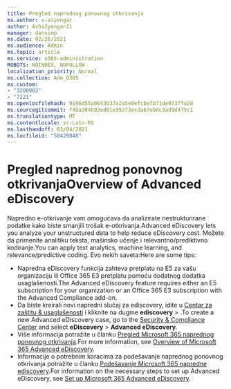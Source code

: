 ```yaml
---
title: Pregled naprednog ponovnog otkrivanja
ms.author: v-aiyengar
author: AshaIyengar21
manager: dansimp
ms.date: 02/26/2021
ms.audience: Admin
ms.topic: article
ms.service: o365-administration
ROBOTS: NOINDEX, NOFOLLOW
localization_priority: Normal
ms.collection: Adm_O365
ms.custom:
- "3200003"
- "7221"
ms.openlocfilehash: 9196d55a0643b37a2a5e0efcbe7b71de9737fa2d
ms.sourcegitcommit: f4ba304b92ed01e35273ecda67e9dc3ad9d475c1
ms.translationtype: MT
ms.contentlocale: sr-Latn-RS
ms.lasthandoff: 03/04/2021
ms.locfileid: "50429848"
---
```

# <a name="overview-of-advanced-ediscovery"></a><span data-ttu-id="85f16-102">Pregled naprednog ponovnog otkrivanja</span><span class="sxs-lookup"><span data-stu-id="85f16-102">Overview of Advanced eDiscovery</span></span>

<span data-ttu-id="85f16-103">Napredno e-otkrivanje vam omogućava da analizirate nestrukturirane podatke kako biste smanjili trošak e-otkrivanja.</span><span class="sxs-lookup"><span data-stu-id="85f16-103">Advanced eDiscovery lets you analyze your unstructured data to help reduce eDiscovery cost.</span></span> <span data-ttu-id="85f16-104">Možete da primenite analitiku teksta, mašinsko učenje i relevantno/prediktivno kodiranje.</span><span class="sxs-lookup"><span data-stu-id="85f16-104">You can apply text analytics, machine learning, and relevance/predictive coding.</span></span> <span data-ttu-id="85f16-105">Evo nekih saveta:</span><span class="sxs-lookup"><span data-stu-id="85f16-105">Here are some tips:</span></span>

- <span data-ttu-id="85f16-106">Napredna eDiscovery funkcija zahteva pretplatu na E5 za vašu organizaciju ili Office 365 E3 pretplatu pomoću dodatnog dodatka usaglašenosti.</span><span class="sxs-lookup"><span data-stu-id="85f16-106">The Advanced eDiscovery feature requires either an E5 subscription for your organization or an Office 365 E3 subscription with the Advanced Compliance add-on.</span></span>
- <span data-ttu-id="85f16-107">Da biste kreirali novi napredni slučaj za ediscovery, idite u [Centar za zaštitu & usaglašenosti](https://go.microsoft.com/fwlink/p/?linkid=2077143) i kliknite na dugme **ediscovery**  >  .</span><span class="sxs-lookup"><span data-stu-id="85f16-107">To create a new Advanced eDiscovery case, go to the [Security & Compliance Center](https://go.microsoft.com/fwlink/p/?linkid=2077143) and select **eDiscovery** > **Advanced eDiscovery**.</span></span>
- <span data-ttu-id="85f16-108">Više informacija potražite u članku [Pregled Microsoft 365 naprednog ponovnog otkrivanja](https://go.microsoft.com/fwlink/?linkid=2101588).</span><span class="sxs-lookup"><span data-stu-id="85f16-108">For more information, see [Overview of Microsoft 365 Advanced eDiscovery](https://go.microsoft.com/fwlink/?linkid=2101588).</span></span>
- <span data-ttu-id="85f16-109">Informacije o potrebnim koracima za podešavanje naprednog ponovnog otkrivanja potražite u članku [Podešavanje Microsoft 365 napredne ediscovery](https://go.microsoft.com/fwlink/?linkid=2122672).</span><span class="sxs-lookup"><span data-stu-id="85f16-109">For information on the necessary steps to set up Advanced eDiscovery, see [Set up Microsoft 365 Advanced eDiscovery](https://go.microsoft.com/fwlink/?linkid=2122672).</span></span>